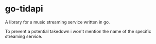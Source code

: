 # go-tidapi
A library for a music streaming service written in go.

To prevent a potential takedown i won't mention the name of the specific streaming service.
